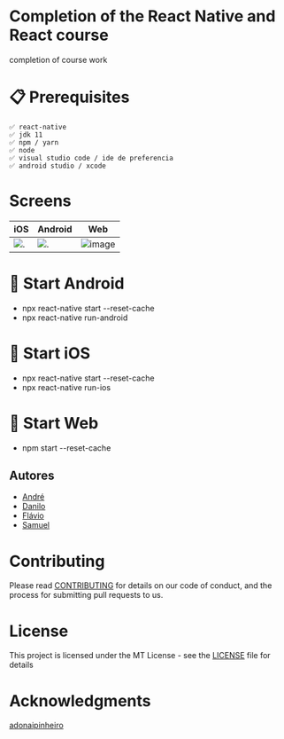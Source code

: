 # Completion of the React Native and React course

completion of course work

# 📋 Prerequisites
```
✅ react-native
✅ jdk 11
✅ npm / yarn
✅ node
✅ visual studio code / ide de preferencia
✅ android studio / xcode
```
# Screens
|iOS|Android|Web
| --- | ---- | --- |
| ![.](readme/ios.gif)| ![.](readme/android.gif) | ![image](https://github.com/flavio-fgjj/conclusao-react-fiap/assets/9452793/1caeb017-f3de-4ac4-afc9-0567e2f8cbfa) |

# 🖖 Start Android

* npx react-native start --reset-cache
* npx react-native run-android

# 🖖 Start iOS

* npx react-native start --reset-cache
* npx react-native run-ios

# 🖖 Start Web

* npm start --reset-cache

## Autores

- [André](https://github.com/AndCordeiro)
- [Danilo](https://www.linkedin.com/in/danilopsnts)
- [Flávio](https://github.com/flavio-fgjj)
- [Samuel](https://github.com/SamuelDevMobile)

# Contributing

Please read [CONTRIBUTING](CONTRIBUTING.md) for details on our code of conduct, and the process for submitting pull requests to us.
# License

This project is licensed under the MT License - see the [LICENSE](LICENSE.md) file for details

# Acknowledgments

[adonaipinheiro](https://github.com/adonaipinheiro)
